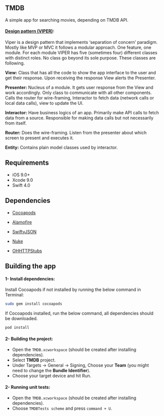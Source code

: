 ## TMDB

A simple app for searching movies, depending on TMDB API.



#### <u>Design pattern (VIPER)</u>:

Viper is a design pattern that implements ‘separation of concern’ paradigm. Mostly like MVP or MVC it follows a modular approach. One feature, one module. For each module VIPER has five (sometimes four) different classes with distinct roles. No class go beyond its sole purpose. These classes are following.

**View:** Class that has all the code to show the app interface to the user and get their response. Upon receiving the response View alerts the Presenter.

**Presenter:** Nucleus of a module. It gets user response from the View and work accordingly. Only class to communicate with all other components. Calls the router for wire-framing, Interactor to fetch data (network calls or local data calls), view to update the UI.

**Interactor:** Have business logics of an app. Primarily make API calls to fetch data from a source. Responsible for making data calls but not necessarily from itself.

**Router:** Does the wire-framing. Listen from the presenter about which screen to present and executes it.

**Entity:** Contains plain model classes used by interactor.



## Requirements

- iOS 9.0+
- Xcode 9.0
- Swift 4.0



## Dependencies

- [Cocoapods](http://cocoapods.org) 
- [Alamofire](https://github.com/Alamofire/Alamofire) 
- [SwiftyJSON](https://github.com/SwiftyJSON/SwiftyJSON) 

- [Nuke](https://github.com/kean/Nuke)
- [OHHTTPStubs](https://github.com/AliSoftware/OHHTTPStubs) 



## Building the app
#### 1- Install dependencies:

Install Cocoapods if not installed by running the below command in Terminal:

```bash
sudo gem install cocoapods
```

If Cocoapods installed, run the below command, all dependencies should be downloaded.

```bash
pod install
```

#### 2- Building the project:

- Open the `TMDB.xcworkspace` (should be created after installing dependencies).
- Select **TMDB** project.
- Under Targets -> General -> Signing, Choose your **Team** (you might need to change the **Bundle Identifier**).
- Choose your target device and hit Run.

#### 2- Running unit tests:

- Open the `TMDB.xcworkspace` (should be created after installing dependencies).
- Choose `TMDBTests scheme` and press `command + U`.